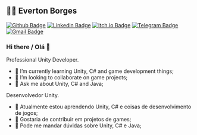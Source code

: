 ## :man_technologist: Everton Borges

[![Github Badge](https://img.shields.io/badge/-Github-000?style=flat-square&logo=Github&logoColor=white&link=https://github.com/EvertonBorges)](https://github.com/EvertonBorges)
[![Linkedin Badge](https://img.shields.io/badge/-LinkedIn-blue?style=flat-square&logo=Linkedin&logoColor=white&link=https://www.linkedin.com/in/everton-soares-borges/)](https://www.linkedin.com/in/everton-soares-borges/)
[![Itch.io Badge](https://img.shields.io/badge/-itch.io-orange?style=flat-square&logo=itch.io&logoColor=white&link=https://www.linkedin.com/in/everton-soares-borges/)](https://evertonborges.itch.io/)
[![Telegram Badge](https://img.shields.io/badge/-Telegram-1ca0f1?style=flat-square&labelColor=1ca0f1&logo=telegram&logoColor=white&link=https://t.me/EvertonBorges)](https://t.me/EvertonBorges)
[![Gmail Badge](https://img.shields.io/badge/-Gmail-c14438?style=flat-square&logo=Gmail&logoColor=white&link=mailto:evertonsoaresborges@gmail.com)](mailto:evertonsoaresborges@gmail.com)

### Hi there / Olá 👋

Professional Unity Developer.

- 🌱 I’m currently learning Unity, C# and game development things;
- 👯 I’m looking to collaborate on game projects;
- 💬 Ask me about Unity, C# and Java;

Desenvolvedor Unity.

- 🌱 Atualmente estou aprendendo Unity, C# e coisas de desenvolvimento de jogos;
- 👯 Gostaria de contribuir em projetos de games;
- 💬 Pode me mandar dúvidas sobre Unity, C# e Java;
